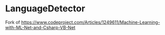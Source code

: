 # LanguageDetector
Fork of https://www.codeproject.com/Articles/1249611/Machine-Learning-with-ML-Net-and-Csharp-VB-Net

